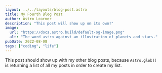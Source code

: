 ```yaml
---
layout: ../../layouts/blog-post.astro
title: My Fourth Blog Post
author: Astro Learner
description: "This post will show up on its own!"
image:
  url: "https://docs.astro.build/default-og-image.png"
  alt: "The word astro against an illustration of planets and stars."
pubDate: 2022-08-08
tags: ["coding", "life"]
---
```


This post should show up with my other blog posts, because `Astro.glob()` is returning a list of all my posts in order to create my list.
